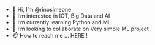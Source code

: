 - 👋 Hi, I’m @rinosimeone
- 👀 I’m interested in IOT, Big Data and AI
- 🌱 I’m currently learning Python and ML
- 💞️ I’m looking to collaborate on Very simple ML project
- 📫 How to reach me ... HERE !

<!---
rinosimeone/rinosimeone is a ✨ special ✨ repository because its `README.md` (this file) appears on your GitHub profile.
You can click the Preview link to take a look at your changes.
--->
